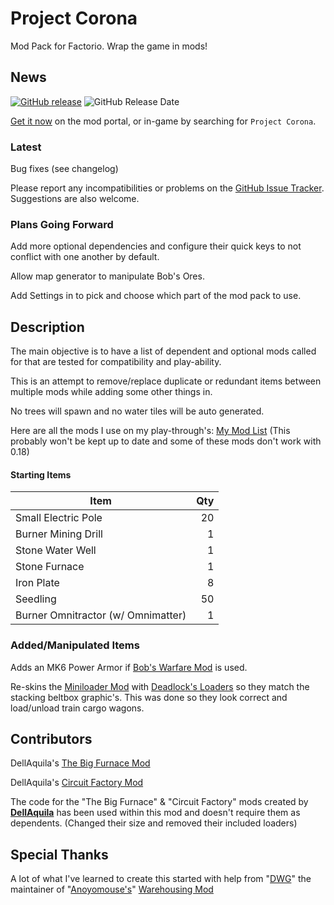 # Project Corona

Mod Pack for Factorio.  Wrap the game in mods!

## News

[![GitHub release][badge-latest-release]][github-latest-release]
![GitHub Release Date][badge-release-date]

[Get it now][mod-portal-entry] on the mod portal, or in-game by searching for `Project Corona`.

<!--
### Translations!

Place Holder
-->

### Latest

Bug fixes (see changelog)

Please report any incompatibilities or problems on the [GitHub Issue Tracker][issue-tracker].  Suggestions are also welcome.

<!--
### Previously

Place Holder
-->

### Plans Going Forward

Add more optional dependencies and configure their quick keys to not conflict with one another by default.

Allow map generator to manipulate Bob's Ores.

Add Settings in to pick and choose which part of the mod pack to use.

## Description

The main objective is to have a list of dependent and optional mods called for that are tested for compatibility and play-ability.

This is an attempt to remove/replace duplicate or redundant items between multiple mods while adding some other things in.

No trees will spawn and no water tiles will be auto generated.

Here are all the mods I use on my play-through's: [My Mod List][personal-mod-list] (This probably won't be kept up to date and some of these mods don't work with 0.18)

#### Starting Items

Item|Qty
---|---:
Small Electric Pole | 20
Burner Mining Drill | 1
Stone Water Well | 1
Stone Furnace | 1
Iron Plate | 8
Seedling | 50
Burner Omnitractor (w/ Omnimatter) | 1

### Added/Manipulated Items

Adds an MK6 Power Armor if [Bob's Warfare Mod][bobwarfare-mod-page] is used.

Re-skins the [Miniloader Mod][miniloader-mod-page] with [Deadlock's Loaders][deadlock-mod-page] so they match the stacking beltbox graphic's.  This was done so they look correct and load/unload train cargo wagons.

## Contributors

DellAquila's [The Big Furnace Mod][the-big-furnace-mod]

DellAquila's [Circuit Factory Mod][circuit-factory-mod]

The code for the "The Big Furnace" & "Circuit Factory" mods created by **[DellAquila][dellaquila-page]** has been used within this mod and doesn't require them as dependents. (Changed their size and removed their included loaders)

## Special Thanks

A lot of what I've learned to create this started with help from "[DWG][dwg-github-page]" the maintainer of "[Anoyomouse's][Anoyomouse-github-page]" [Warehousing Mod][warehousing-mod-page]

  [the-big-furnace-mod]: https://mods.factorio.com/mod/TheBigFurnace
  [circuit-factory-mod]: https://mods.factorio.com/mod/CircuitFactory
  [dellaquila-page]: https://mods.factorio.com/user/dellaquila
  [dwg-github-page]: https://github.com/dgw
  [Anoyomouse-github-page]: https://github.com/Anoyomouse
  [warehousing-mod-page]: https://mods.factorio.com/mod/Warehousing
  [bobwarfare-mod-page]: https://mods.factorio.com/mod/bobwarfare
  [miniloader-mod-page]: https://mods.factorio.com/mod/miniloader
  [deadlock-mod-page]: https://mods.factorio.com/mod/deadlock-beltboxes-loaders
  
  [mod-portal-entry]: https://mods.factorio.com/mod/project-corona
  <!--[forum-thread]:--> 
  
  [github-latest-release]: https://github.com/Project-Corona/Project-Corona/releases/latest
  [issue-tracker]: https://github.com/Project-Corona/Project-Corona/issues
   
  [badge-latest-release]: https://img.shields.io/github/v/release/project-corona/project-corona.svg?label=current+version
  [badge-release-date]: https://img.shields.io/github/release-date/project-corona/project-corona.svg?label=released
  
  [personal-mod-list]: https://github.com/Project-Corona/Project-Corona/blob/master/mod-list.txt
